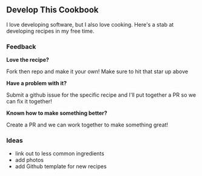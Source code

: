## Develop This Cookbook 

I love developing software, but I also love cooking. Here's a stab at developing recipes in my free time.

### Feedback

**Love the recipe?** 

Fork then repo and make it your own! Make sure to hit that star up above

**Have a problem with it?**

Submit a github issue for the specific recipe and I'll put together a PR so we can fix it together!

**Known how to make something better?**

Create a PR and we can work together to make something great!

### Ideas
- link out to less common ingredients 
- add photos
- add Github template for new recipes
